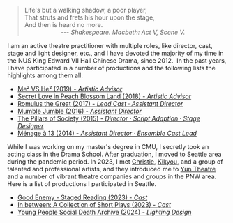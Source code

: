 > Life's but a walking shadow, a poor player, <br/>
> That struts and frets his hour upon the stage, <br/>
> And then is heard no more. <br/>
> &nbsp;&nbsp;&nbsp;&nbsp;&nbsp;&nbsp;&nbsp;&nbsp;&nbsp;&nbsp;&nbsp;&nbsp;&nbsp;&nbsp;&nbsp;&nbsp;&nbsp;&nbsp;&nbsp;&nbsp;
> --- <cite>Shakespeare. Macbeth: Act V, Scene V.</cite>

I am an active theatre practitioner with multiple roles, like director, cast, stage and light designer, etc., and I have devoted the majority of my time in the NUS King Edward VII Hall Chinese Drama, since 2012.
​
In the past years, I have participated in a number of productions and the following lists the highlights among them all.
- [Me² VS He² (2019) - _Artistic Advisor_](/2019/02/23/me2-vs-he2/)
- [Secret Love in Peach Blossom Land (2018) - _Artistic Advisor_](/2018/02/24/secret-love-in-peach-blossom-land/)
- [Romulus the Great (2017) - _Lead Cast · Assistant Director_](/2017/02/19/romulus-the-great/)
- [Mumble Jumble (2016) - _Assistant Director_](/2016/02/05/mumble-jumble/)
- [The Pillars of Society (2015) - _Director · Script Adaption · Stage Designer_](/2015/02/03/the-pillars-of-society/)
- [Ménage à 13 (2014) - _Assistant Director · Ensemble Cast Lead_](/2014/02/12/menage-a-13/)

While I was working on my master's degree in CMU, I secretly took an acting class in the Drama School. After graduation, I moved to Seattle area during the pandemic period. In 2023, I met [Christie](https://www.christiezhao.com/), [Kikyou](https://kikyouyan.com/), and a group of talented and professional artists, and they introduced me to [Yun Theatre](https://yun-theatre.com/) and a number of vibrant theatre companies and groups in the PNW area. Here is a list of productions I participated in Seattle.
- [Good Enemy - Staged Reading (2023) - _Cast_](/2023/06/12/good-enemy/)
- [In between: A Collection of Short Plays (2023) - _Cast_](/2023/08/17/in-between/)
- [Young People Social Death Archive (2024) - _Lighting Design_](/2024/02/16/young-people-social-death-archive)
